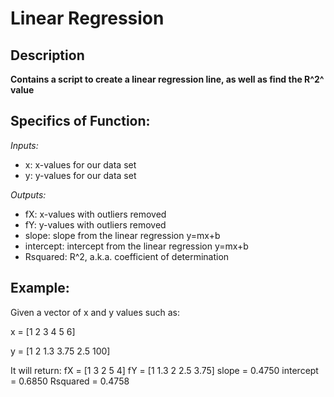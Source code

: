 # Linear Regression
## Description
**Contains a script to create a linear regression line, as well as find the R^2^ value**

## Specifics of Function:

*Inputs:*
- x: x-values for our data set
- y: y-values for our data set

*Outputs:*
- fX: x-values with outliers removed
- fY: y-values with outliers removed
- slope: slope from the linear regression y=mx+b
- intercept: intercept from the linear regression y=mx+b
- Rsquared: R^2, a.k.a. coefficient of determination

## Example: 
Given a vector of x and y values such as: 

x = [1 2 3 4 5 6] 

y = [1 2 1.3 3.75 2.5 100]

It will return:
fX = [1 3 2 5 4]
fY = [1 1.3 2 2.5 3.75]
slope = 0.4750
intercept = 0.6850
Rsquared = 0.4758
